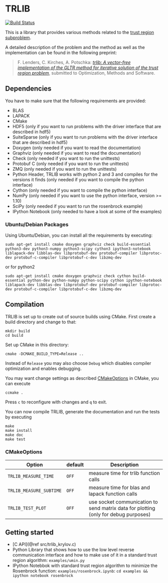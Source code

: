 # TRLIB

[![Build Status](https://travis-ci.org/felixlen/trlib.svg?branch=master)](https://travis-ci.org/felixlen/trlib)

This is a library that provides various methods related to the [trust region subproblem](https://de.wikipedia.org/wiki/Trust-Region-Verfahren#Bemerkung_zur_L.C3.B6sung_des_quadratischen_Problems).

A detailed description of the problem and the method as well as the implementation can be found in the following preprint:
> F. Lenders, C. Kirches, A. Potschka: [_trlib: A vector-free implementation of the GLTR method for iterative solution of the trust region problem_](http://www.optimization-online.org/DB_HTML/2016/11/5724.html), submitted to Optimization, Methods and Software.

## Dependencies
You have to make sure that the following requirements are provided:
- BLAS
- LAPACK
- CMake
- HDF5 (only if you want to run problems with the driver interface that are described in hdf5)
- SuiteSparse (only if you want  to run problems with the driver interface that are described in hdf5)
- Doxygen (only needed if you want to read the documentation)
- Graphviz (only needed if you want to read the documentation)
- Check (only needed if you want to run the unittests)
- Protobuf C (only needed if you want to run the unittests)
- ZMQ (only needed if you want to run the unittests)
- Python Header, TRLIB works with python 2 and 3 and compiles for the versions it finds (only needed if you want to compile the python interface)
- Cython (only needed if you want to compile the python interface)
- NumPy (only needed if you want to use the python interface, version >= 1.10)
- SciPy (only needed if you want to run the rosenbrock example)
- IPython Notebook (only needed to have a look at some of the examples)

### Ubuntu/Debian Packages
Using Ubuntu/Debian, you can install all the requirements by executing:

    sudo apt-get install cmake doxygen graphviz check build-essential python3-dev python3-numpy python3-scipy cython3 ipython3-notebook liblapack-dev libblas-dev libprotobuf-dev protobuf-compiler libprotoc-dev protobuf-c-compiler libprotobuf-c-dev libzmq-dev

or for python2

    sudo apt-get install cmake doxygen graphviz check cython build-essential python-dev python-numpy python-scipy cython ipython-notebook liblapack-dev libblas-dev libprotobuf-dev protobuf-compiler libprotoc-dev protobuf-c-compiler libprotobuf-c-dev libzmq-dev


## Compilation
TRLIB is set up to create out of source builds using CMake. First create a build directory and change to that:

    mkdir build
    cd build

Set up CMake in this directory:

    cmake -DCMAKE_BUILD_TYPE=Release ..

Instead of `Release` you may also choose `Debug` which disables compiler optimization and enables debugging.

You may want change settings as described [CMakeOptions](#cmakeoptions) in CMake, you can execute

    ccmake .
Press `c` to reconfigure with changes and `q` to exit.

You can now compile TRLIB, generate the documentation and run the tests by executing

    make
    make install
    make doc
    make test

### CMakeOptions

Option                  | default | Description
------------------------|---------|------------
`TRLIB_MEASURE_TIME`    | `OFF`   | measure time for trlib function calls
`TRLIB_MEASURE_SUBTIME` | `OFF`   | measure time for blas and lapack function calls
`TRLIB_TEST_PLOT`       | `OFF`   | use socket communication to send matrix data for plotting (only for debug purposes)

## Getting started
- [C API](@ref src/trlib_krylov.c)
- Python Library that shows how to use the low level reverse communication interface
  and how to make use of it in a standard trust region algorithm: `examples/umin.py`
- IPython Notebbok with standard trust region algorithm to minimize the Rosenbrock function: `examples/rosenbrock.ipynb`: `cd examples && ipython notebook rosenbrock`
